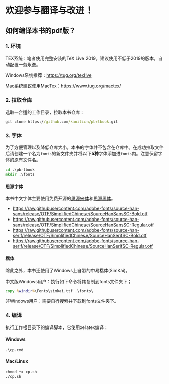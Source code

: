 # 欢迎参与翻译与改进！

## 如何编译本书的pdf版？
### 1. 环境
TEX系统：笔者使用完整安装的TeX Live 2019。建议使用不低于2019的版本，自动配置一劳永逸。

Windows系统推荐：https://tug.org/texlive

Mac系统建议使用MacTex：https://www.tug.org/mactex/

### 2. 拉取仓库
选取一合适的工作目录，拉取本书仓库：
```cmd
git clone https://github.com/kanition/pbrtbook.git
```
### 3. 字体
为了方便管理以及降低仓库大小，本书的字体并不包含在仓库中。在成功拉取文件后请创建一个名为`fonts`的新文件夹并将以下**5种**字体添加进`fonts`内。注意保留字体的原有文件名。

```cmd
cd .\pbrtbook
mkdir .\fonts
```

#### 思源字体
本书中文字体主要使用免费开源的[思源宋体](https://github.com/adobe-fonts/source-han-serif)和[思源黑体](https://github.com/adobe-fonts/source-han-sans)。

- https://raw.githubusercontent.com/adobe-fonts/source-han-sans/release/OTF/SimplifiedChinese/SourceHanSansSC-Bold.otf
- https://raw.githubusercontent.com/adobe-fonts/source-han-sans/release/OTF/SimplifiedChinese/SourceHanSansSC-Regular.otf
- https://raw.githubusercontent.com/adobe-fonts/source-han-serif/release/OTF/SimplifiedChinese/SourceHanSerifSC-Bold.otf
- https://raw.githubusercontent.com/adobe-fonts/source-han-serif/release/OTF/SimplifiedChinese/SourceHanSerifSC-Regular.otf

#### 楷体
除此之外，本书还使用了Windows上自带的中易楷体(SimKai)。

中文版Windows用户：执行如下命令将其复制到fonts文件夹下；
```cmd
copy %windir%\Fonts\simkai.ttf .\fonts\
```
非Windows用户：需要自行搜索并下载到fonts文件夹下。

### 4. 编译
执行工作根目录下的编译脚本，它使用xelatex编译：
#### Windows
```cmd
.\cp.cmd
```

#### Mac/Linux
```cmd
chmod +x cp.sh
./cp.sh
```
